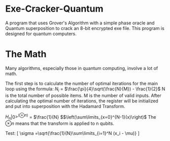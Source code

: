 # Exe-Cracker-Quantum
A program that uses Grover's Algorithm with a simple phase oracle and Quantum superposition to crack an 8-bit encrypted exe file. This program is designed for quantum computers.

# The Math
Many algorithms, especially those in quantum computing, involve a lot of math. 

The first step is to calculate the number of optimal iterations for the main loop using the formula:
$N_i$ = $\frac{\pi}{4}\sqrt(\frac{N}{M}) - \frac{1}{2}$
N is the total number of possible items. M is the number of valid inputs.
After calculating the optimal number of iterations, the register will be initialized and put into superposition with the Hadamard Transform.

$H_n$|0$>^(\otimes n)$ = $\frac{1}{N} $$\left(\sum\limits_{x=0}^{N-1}(x)\right)$
The $\otimes n$ means that the transform is applied to n qubits.

Test:
\[ \sigma =\sqrt{\frac{1}{N}\sum\limits_{i=1}^N (x_i - \mu)} \]
